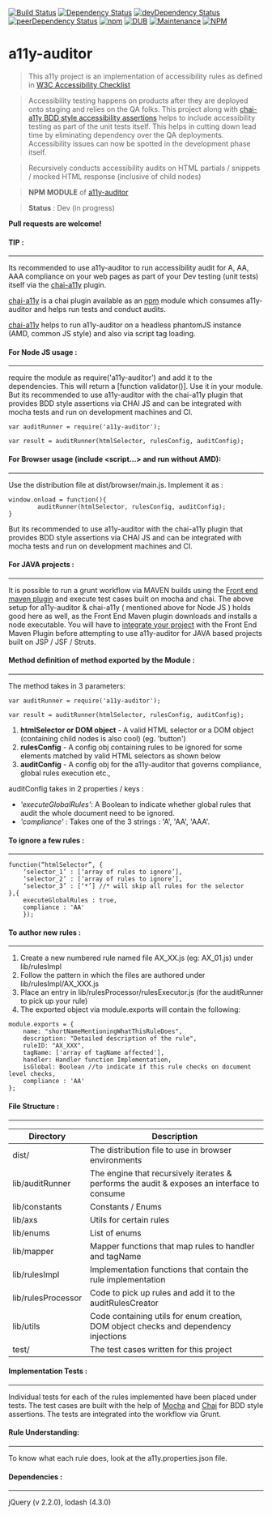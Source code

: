 [![Build Status](https://img.shields.io/travis/dsathyakumar/a11y-auditor.svg?style=flat-square)](https://travis-ci.org/dsathyakumar/a11y-auditor)
[![Dependency Status](https://img.shields.io/david/dsathyakumar/a11y-auditor.svg?style=flat-square)](https://david-dm.org/dsathyakumar/a11y-auditor)
[![devDependency Status](https://img.shields.io/david/dev/dsathyakumar/a11y-auditor.svg?style=flat-square)](https://david-dm.org/dsathyakumar/a11y-auditor#info=devDependencies)
[![peerDependency Status](https://img.shields.io/david/peer/dsathyakumar/a11y-auditor.svg?style=flat-square)](https://david-dm.org/dsathyakumar/a11y-auditor#info=peerDependencies)
[![npm](https://img.shields.io/npm/v/a11y-auditor.svg)](https://david-dm.org/dsathyakumar/a11y-auditor#info=version)
[![DUB](https://img.shields.io/dub/l/vibe-d.svg)]()
[![Maintenance](https://img.shields.io/maintenance/yes/2016.svg)]()
[![NPM](https://nodei.co/npm/a11y-auditor.png)](https://nodei.co/npm/a11y-auditor/)


# a11y-auditor

> This a11y project is an implementation of accessibility rules as defined in [W3C Accessibility Checklist](http://www.w3.org/TR/WCAG10/full-checklist.html)

> Accessibility testing happens on products after they are deployed onto staging and relies on the QA folks. This project along with [chai-a11y BDD style accessibility assertions](https://github.com/pranavjha/chai-a11y) helps to include accessibility testing as part of the unit tests itself. This helps in cutting down lead time by eliminating dependency over the QA deployments. Accessibility issues can now be spotted in the development phase itself.

> Recursively conducts accessibility audits on HTML partials / snippets / mocked HTML response (inclusive of child nodes)

> **NPM MODULE** of [a11y-auditor](https://www.npmjs.com/package/a11y-auditor)

> **Status** : Dev (in progress)

**Pull requests are welcome!**


#### TIP :
---------------------------------------------------------
Its recommended to use a11y-auditor to run accessibility audit for A, AA, AAA compliance on your web pages as part of your Dev testing (unit tests) itself via the [chai-a11y](https://github.com/pranavjha/chai-a11y) plugin.

[chai-a11y](https://github.com/pranavjha/chai-a11y) is a chai plugin available as an [npm](https://github.com/pranavjha/chai-a11y) module which consumes a11y-auditor and helps run tests and conduct audits.

[chai-a11y](https://github.com/pranavjha/chai-a11y) helps to run a11y-auditor on a headless phantomJS instance (AMD, common JS style) and also via script tag loading.



#### For Node JS usage :
---------------------------------------------------------
require the module as require('a11y-auditor') and add it to the dependencies. This will return a [function validator()]. Use it in your module. But its recommended to use a11y-auditor with the chai-a11y plugin that provides BDD style assertions via CHAI JS and can be integrated with mocha tests and run on development machines and CI.

```
var auditRunner = require('a11y-auditor');

var result = auditRunner(htmlSelector, rulesConfig, auditConfig);
```


#### For Browser usage (include <script...> and run without AMD):
---------------------------------------------------------
Use the distribution file at dist/browser/main.js. Implement it as :

```
window.onload = function(){
		auditRunner(htmlSelector, rulesConfig, auditConfig);
}
```
But its recommended to use a11y-auditor with the chai-a11y plugin that provides BDD style assertions via CHAI JS and can be integrated with mocha tests and run on development machines and CI.


#### For JAVA projects :
---------------------------------------------------------
It is possible to run a grunt workflow via MAVEN builds using the [Front end maven plugin](https://github.com/eirslett/frontend-maven-plugin) and execute test cases built on mocha and chai. The above setup for a11y-auditor & chai-a11y ( mentioned above for Node JS ) holds good here as well, as the Front End Maven plugin downloads and installs a node executable. You will have to [integrate your project](https://www.linkedin.com/pulse/node-npm-java-maven-damodaran-sathyakumar) with the Front End Maven Plugin before attempting to use a11y-auditor for JAVA based projects built on JSP / JSF / Struts.


#### Method definition of method exported by the Module :
--------------------------------------------------

The method takes in 3 parameters:

```
var auditRunner = require('a11y-auditor');

var result = auditRunner(htmlSelector, rulesConfig, auditConfig);

```

1. **htmlSelector or DOM object** - A valid HTML selector or a DOM object (containing child nodes is also cool) (eg. 'button')
2. **rulesConfig** - A config obj containing rules to be ignored for some elements matched by valid HTML selectors as shown below
3. **auditConfig** - A config obj for the a11y-auditor that governs compliance, global rules execution etc.,

auditConfig takes in 2 properties / keys :

- *'executeGlobalRules'*: A Boolean to indicate whether global rules that audit the whole document need to be ignored.
- *'compliance'* : Takes one of the 3 strings : 'A', 'AA', 'AAA'.


#### To ignore a few rules :
-----------------------

```
function(“htmlSelector”, {
	‘selector_1’ : [‘array of rules to ignore’],
	‘selector_2’ : [‘array of rules to ignore’],
	‘selector_3’ : [‘*’] //* will skip all rules for the selector
},{
	executeGlobalRules : true,
	compliance : 'AA'
	});
```


#### To author new rules :
---------------------------------------------------------
1. Create a new numbered rule named file AX_XX.js (eg: AX_01.js) under lib/rulesImpl
2. Follow the pattern in which the files are authored under lib/rulesImpl/AX_XXX.js
3. Place an entry in lib/rulesProcessor/rulesExecutor.js (for the auditRunner to pick up your rule)
4. The exported object via module.exports will contain the following:

```
module.exports = {
	name: "shortNameMentioningWhatThisRuleDoes",
	description: "Detailed description of the rule",
	ruleID: "AX_XXX",
	tagName: ['array of tagName affected'],
	handler: Handler function Implementation,
	isGlobal: Boolean //to indicate if this rule checks on document level checks,
	compliance : 'AA'
};
```


#### File Structure :
--------------------

| Directory  | Description |
| -----------| ------------- |
| dist/  | The distribution file to use in browser environments |
| lib/auditRunner  | The engine that recursively iterates & performs the audit & exposes an interface to consume  |
| lib/constants  | Constants / Enums  |
| lib/axs  | Utils for certain rules  |
| lib/enums  | List of enums  |
| lib/mapper  | Mapper functions that map rules to handler and tagName  |
| lib/rulesImpl  | Implementation functions that contain the rule implementation  |
| lib/rulesProcessor  | Code to pick up rules and add it to the auditRulesCreator  |
| lib/utils  | Code containing utils for enum creation, DOM object checks and dependency injections  |
| test/  | The test cases written for this project  |

#### Implementation Tests :
--------------------

Individual tests for each of the rules implemented have been placed under tests. The test cases are built with the help of
[Mocha](http://mochajs.org) and [Chai](http://chaijs.com) for BDD style assertions. The tests are integrated into the workflow via Grunt.


#### Rule Understanding:
--------------------

To know what each rule does, look at the a11y.properties.json file.


#### Dependencies :
--------------------

jQuery (v 2.2.0), lodash (4.3.0)
